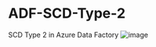 # ADF-SCD-Type-2
SCD Type 2 in Azure Data Factory 
![image](https://github.com/user-attachments/assets/bf2fb348-66e8-47df-b660-48039a71679d)
